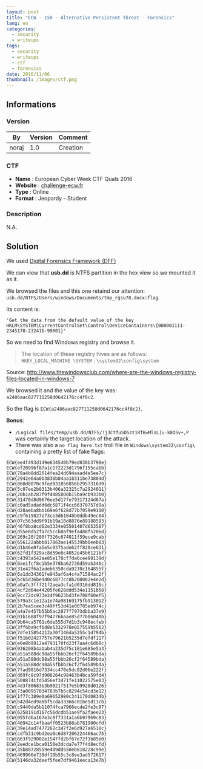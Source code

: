 ```yaml
---
layout: post
title: "ECW - 150 - Alternative Persistent Threat - Forensics"
lang: en
categories:
  - security
  - writeups
tags:
  - security
  - writeups
  - ctf
  - forensics
date: 2016/11/06
thumbnail: /images/ctf.png
---
```

## Informations

### Version

| By    | Version | Comment
| ---   | ---     | ---
| noraj | 1.0     | Creation

### CTF

- **Name** : European Cyber Week CTF Quals 2016
- **Website** : [challenge-ecw.fr](https://challenge-ecw.fr/)
- **Type** : Online
- **Format** : Jeopardy - Student

### Description

N.A.

## Solution

We used [Digital Forensics Framework (DFF)](http://www.arxsys.fr/discover/)

We can view that **usb.dd** is NTFS partition in the hex view so we mounted it as it.

We browsed the files and this one retaind our attention: `usb.dd/NTFS/Users/windows/Documents/tmp_rqsu78.docx:flag`.

Its content is:

```
'Get the data from the default value of the key HKLM\SYSTEM\CurrentControlSet\Control\DeviceContainers\{000001111-2345178-232416-99801}'
```

So we need to find Windows registry and browse it.

> The location of these registry hives are as follows:
> `HKEY_LOCAL_MACHINE \SYSTEM` : `\system32\config\system`

Source: http://www.thewindowsclub.com/where-are-the-windows-registry-files-located-in-windows-7

We browsed it and the value of the key was: `a2486aac827711258d0642176cc4f8c2`.

So the flag is `ECW{a2486aac827711258d0642176cc4f8c2}`.

**Bonus**:
* `/Logical files/temp/usb.dd/NTFS/!j3CtfuSD5zz1RfB=MlsL]u-k8O5v+,P` was certainly the target location of the attack.
* There was also a `no flag here.txt` troll file in `Windows\system32\config\` containing a pretty list of fake flags:

```
ECW{ee4f493d149e634540b79ed030b3790e}
ECW{ef20996f87a1c172223d1796f155cabb}
ECW{78a4b8dd2614fea24d694aaad4e5ee7c}
ECW{2942e64a0b3836b84aa18311be73804d}
ECW{860d8070c9fed931856856b2957316d9}
ECW{5c07ee2b8313b406a32325c7a2924011}
ECW{20b1ab287f9f4485800b15ba9cb933b0}
ECW{31470d8d9676ee5d17fe79317124d67a}
ECW{c0ad5adadd6dc5871f4cc66370757d9a}
ECW{d28aeba8bb169a6f628d77b7059e9110}
ECW{c9f619827e73ce3d61048b0ddb49ec84}
ECW{07c563dd9f91b19a18d8876e89188593}
ECW{46f8ba8cd62e3334e05501407d653587}
ECW{d55e0d52fa7c5ccb0af9efa488f5206d}
ECW{269c20f280f7326c674811f59ece9cab}
ECW{656122abbb817863ae145539bb0eeb03}
ECW{d1b46e0fa5e5c0375ade62ff820ce631}
ECW{62fd1f329ac8d59e6c4052e45b6121bf}
ECW{c4393a542ae85e178cf7da6cee80139d}
ECW{0ae1fcf8c1b5e378ba62736d59ab346c}
ECW{31e42f6a1adeb6350cda9270c164855f}
ECW{6a1dd34361fe943af6a4c4a71584ac2f}
ECW{bc65d36be9d0c6877cc0b200002e4e2d}
ECW{a0a7c3fff21f2aea3cfa1d0316dd816c}
ECW{4cf2d64e44205fe628ddd534e1151b58}
ECW{9cc72dc973e24f9623bd3fe708f60ef5}
ECW{579a3c1e12a1e74a98169175fb913012}
ECW{2b7ea5cee3c49ff53d41e00785eb974c}
ECW{a4a7e457b55b5ac2877f7973dbba37e9}
ECW{01b1688f97f94776baae85d77b06048b}
ECW{9b64ca5761c6de555d7d1b3c948ecfeb}
ECW{3ff6ba9cf6d8e5332978e057559b5562}
ECW{7dfe15854212a30f346da5255c1d794b}
ECW{f51b02427757e79621b5235d7efdf117}
ECW{e0e8b9912a4793170fd23f7aa4c6d68c}
ECW{036208b4a1ab4a235d75c181e685e5a3}
ECW{a51a588dc98a55fbbb26cf2f64589bda}
ECW{a51a588dc98a55fbbb26cf2f64589bda}
ECW{a51a588dc98a55fbbb26cf2f64589bda}
ECW{7fad9816d7334cc470e5dc82d06e222f}
ECW{d69fc8c97d906264c98463b4bca59fd4}
ECW{5088741fd5456ef3471fe11022575e03}
ECW{4d3f80683b3b9021f517e5b9920d0126}
ECW{73a00957034783b7b5c8294c54cd3e12}
ECW{1f77c389e0a69652980c341170d0834b}
ECW{b42d4ed9a6bf5cda33366c01be5d11cb}
ECW{c9440da5b11074fca7966ecde2fe3c97}
ECW{6258191d167c56dcdb51ae9fa2faee23}
ECW{095fd6a167e3c0f7331a1a6b97969c83}
ECW{40942c14fbaaff0523b88ab781900cfd}
ECW{39e14ad7477262c347f2e6d927a6518c}
ECW{cdfb31c9bd2ea0c6d87206224466ac75}
ECW{663f929002e1547fd2bf67e72f1b85e0}
ECW{2eedce1bca0150e3dcda7e77f4d8ecfd}
ECW{35b88728559e409dd550eb818228c99e}
ECW{469966e739df10b55c3c8ee3ad572617}
ECW{5146da32deef5fee7df9461eeca13e7b}
```
